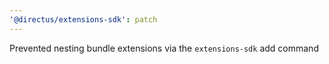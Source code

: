 ```yaml
---
'@directus/extensions-sdk': patch
---
```


Prevented nesting bundle extensions via the `extensions-sdk` add command
